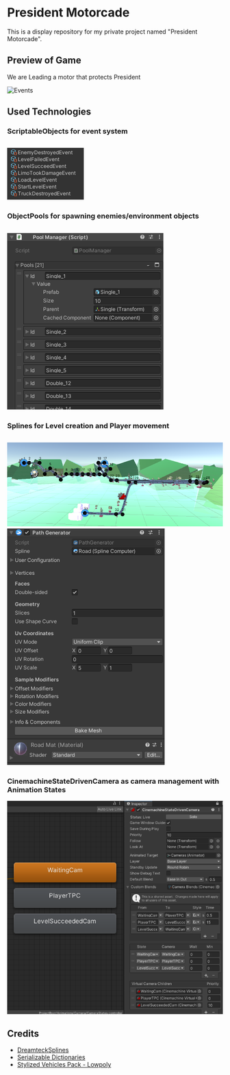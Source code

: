 # President Motorcade
This is a display repository for my private project named "President Motorcade".
## Preview of Game
We are Leading a motor that protects President

![Events](Resources/Display.gif)

## Used Technologies

### ScriptableObjects for event system
![Events](Resources/Events.png)
---
### ObjectPools for spawning enemies/environment objects
![Events](Resources/Pool.png)
---
### Splines for Level creation and Player movement
![Events](Resources/Spline.png)
![Events](Resources/SplineMesh.png)
---
### CinemachineStateDrivenCamera as camera management with Animation States
![Events](Resources/CameraManager.png)

## Credits
- [DreamteckSplines](https://assetstore.unity.com/packages/tools/utilities/dreamteck-splines-61926)<br>
- [Serializable Dictionaries](https://assetstore.unity.com/packages/tools/utilities/serialized-dictionary-lite-110992)<br>
- [Stylized Vehicles Pack - Lowpoly](https://assetstore.unity.com/packages/3d/vehicles/land/stylized-vehicles-pack-low-poly-121593)
